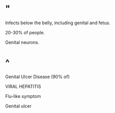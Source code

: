 # "

Infects below the belly, including genital and fetus.

20-30% of people.

Genital neurons.

# ^

Genital Ulcer Disease
(90% of)

VIRAL HEPATITIS

Flu-like symptom

Genital ulcer

